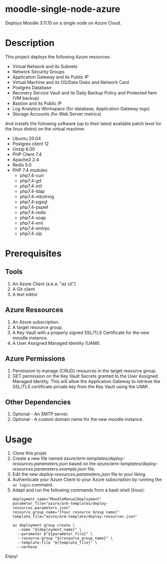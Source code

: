 # moodle-single-node-azure
Deploys Moodle 3.11.15 on a single node on Azure Cloud.

# Description
This project deploys the following Azure resources:
- Virtual Network and its Subnets
- Network Security Groups
- Application Gateway and its Public IP
- Virtual Machine and its OS/Data Disks and Network Card
- Postgres Database
- Recovery Service Vault and its Daily Backup Policy and Protected Item (VM backup)
- Bastion and its Public IP
- Log Analytics Workspace (for database, Application Gateway logs)
- Storage Accounts (for Web Server metrics)

And installs the following software (up to their latest available patch level for the linux distro) on the virtual machine:
- Ubuntu 20.04
- Postgres client 12
- Unzip 6.00
- PHP Client 7.4
- Apache2 2.4
- Redis 5.0
- PHP 7.4 modules
  - php7.4-curl
  - php7.4-gd
  - php7.4-intl
  - php7.4-ldap
  - php7.4-mbstring
  - php7.4-pgsql
  - php7.4-pspell
  - php7.4-redis
  - php7.4-soap
  - php7.4-xml
  - php7.4-xmlrpc
  - php7.4-zip

# Prerequisites
## Tools
1. An Azure Client (a.k.a. "az cli")
1. A Git client
1. A text editor

## Azure Ressources
1. An Azure subscription.
1. A target resource group.
1. A Key Vault with a properly signed SSL/TLS Certificate for the new moodle instance.
1. A User Assigned Managed Identity (UAMI).

## Azure Permissions
1. Permission to manage (CRUD) resources in the target resource group.
1. GET permission on the Key Vault Secrets granted to the User Assigned Managed Identity. This will allow the Application Gateway to retrieve the SSL/TLS certificate private key from the Key Vault using the UAMI .

## Other Dependencies
1. Optional - An SMTP server.
1. Optional - A custom domain name for the new moodle instance.


# Usage
1. Clone this projet.
1. Create a new file named _azure/arm-templates/deploy-resources.parameters.json_ based on the _azure/arm-templates/deploy-resources.parameters.example.json_ file.
1. Edit the new _deploy-resources.parameters.json_ file to your liking.
1. Authenticate your Azure Client to your Azure subscription by running the `az login` command.
1. Adapt and run the following commands from a bash shell (linux):
    ```
    deployment_name="MoodleManualDeployment"
    parameter_file="azure/arm-templates/deploy-resources.parameters.json"
    resource_group_name="[Your resource Group name]"
    template_file="azure/arm-template/deploy-resources.json"

    az deployment group create \
      --name "${deployment_name}" \
      --parameter @"${parameter_file}" \
      --resource-group "${resource_group_name}" \
      --template-file "${template_file}" \
      --verbose
    ```

Enjoy!